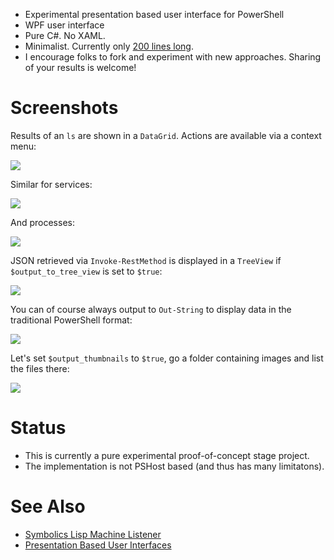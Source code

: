 
* Experimental presentation based user interface for PowerShell
* WPF user interface
* Pure C#. No XAML.
* Minimalist. Currently only [200 lines long](https://github.com/dharmatech/PsReplWpf/blob/master/PsReplWpfTextBlock/MainWindow.cs).
* I encourage folks to fork and experiment with new approaches. Sharing of your results is welcome!

# Screenshots

Results of an `ls` are shown in a `DataGrid`. Actions are available via a context menu:

![](https://i.imgur.com/ddoUoet.gif)

Similar for services:

![](https://i.imgur.com/9o23JQO.gif)

And processes:

![](https://i.imgur.com/n9qugOL.gif)

JSON retrieved via `Invoke-RestMethod` is displayed in a `TreeView` if `$output_to_tree_view` is set to `$true`:

![](https://i.imgur.com/4slZGbg.gif)

You can of course always output to `Out-String` to display data in the traditional PowerShell format:

![](https://i.imgur.com/YL6g9X0.png)

Let's set `$output_thumbnails` to `$true`, go a folder containing images and list the files there:

![](https://i.imgur.com/YYLxPuW.png)

# Status

* This is currently a pure experimental proof-of-concept stage project.
* The implementation is not PSHost based (and thus has many limitatons).

# See Also

* [Symbolics Lisp Machine Listener](https://youtu.be/o4-YnLpLgtk)
* [Presentation Based User Interfaces](https://dspace.mit.edu/handle/1721.1/41161)

